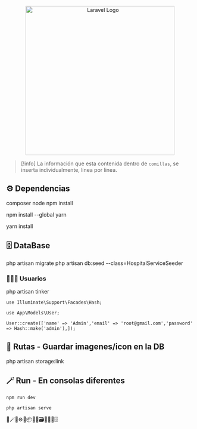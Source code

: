 <p align="center">
    <a href="https://laravel.com" target="_blank">
        <img src="https://raw.githubusercontent.com/laravel/art/master/logo-lockup/5%20SVG/2%20CMYK/1%20Full%20Color/laravel-logolockup-cmyk-red.svg" width="400" alt="Laravel Logo">
    </a>
</p>
<p align="center">

</p>

> [!info] 
> La información que esta contenida dentro de `comillas`, se inserta individualmente, linea por linea.

## ⚙️ Dependencias

composer
node
npm install

npm install --global yarn

yarn install

## 🗄️ DataBase

php artisan migrate
php artisan db:seed --class=HospitalServiceSeeder

### 🧑🏻‍💻 Usuarios

php artisan tinker

`
use Illuminate\Support\Facades\Hash;
`

`
use App\Models\User;
`

`
User::create(['name' => 'Admin','email' => 'root@gmail.com','password' => Hash::make('admin'),]);
`

## 💾 Rutas - Guardar imagenes/icon en la DB

php artisan storage:link


## 🪄 Run - En consolas diferentes

`
npm run dev
`

`
php artisan serve
`

🎉🪄🔑⚙️🔎📦🧰💾🗃️🧑🏻‍💻🗄️

